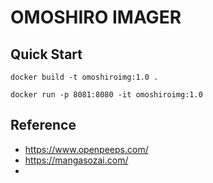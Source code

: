 # OMOSHIRO IMAGER
## Quick Start 
```
docker build -t omoshiroimg:1.0 .
```
```
docker run -p 8081:8080 -it omoshiroimg:1.0
```

## Reference 
- https://www.openpeeps.com/ 
- https://mangasozai.com/ 
- 